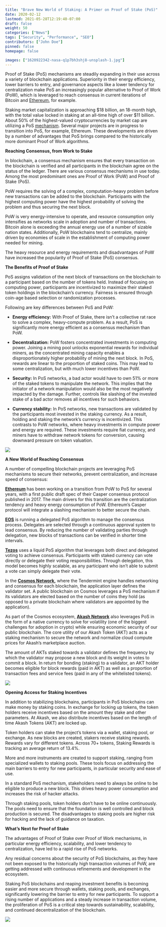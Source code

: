 ```yaml
---
title: "Brave New World of Staking: A Primer on Proof of Stake (PoS)"
date: 2020-02-12
lastmod: 2021-05-28T12:19:40-07:00
draft: false
weight: 50
categories: ["News"]
tags: ["Security", "Performance", "SEO"]
contributors: ["John Doe"]
pinned: false
homepage: false

images: ["1620922342-nasa-q1p7bh3shj8-unsplash-1.jpg"]
---
```

Proof of Stake (PoS) mechanisms are steadily expanding in their use across a variety of blockchain applications. Superiority in their energy efficiency, lower barriers to entry, and governance aspects like a lower tendency for centralization make PoS an increasingly popular alternative to Proof of Work (PoW), which is leveraged to reach consensus in current iterations of Bitcoin and [Ethereum](https://www.brokerchoices.com/ethereum-ira/), for example.   
  
Staking market capitalization is approaching $18 billion, an 18-month high, with the total value locked in staking at an all-time high of over $11 billion. About 50% of the highest-valued cryptocurrencies by market cap are utilizing a PoS [mechanism](https://www.stakingrewards.com/journal/research/Proof-of-Work-vs-Proof-of-Stake-Research-report/). Several major projects are in progress to transition into PoS, for example, Ethereum. These developments are driven by a number of advantages that PoS brings compared to the historically more dominant Proof of Work algorithms.   
  
**Reaching Consensus, from Work to Stake**  
  
In blockchain, a consensus mechanism ensures that every transaction on the blockchain is verified and all participants in the blockchain agree on the status of the ledger. There are various consensus mechanisms in use today. Among the most predominant ones are Proof of Work (PoW) and Proof of Stake (PoS).   
  
PoW requires the solving of a complex, computation-heavy problem before new transactions can be added to the blockchain. Participants with the highest computing power have the highest probability of solving the problem and thus securing the next block.   
  
PoW is very energy-intensive to operate, and resource consumption only intensifies as networks scale in adoption and number of transactions. Bitcoin alone is exceeding the annual energy use of a number of sizable nation states. Additionally, PoW blockchains tend to centralize, mainly driven by economies of scale in the establishment of computing power needed for mining.  
  
The heavy resource and energy requirements and disadvantages of PoW have increased the popularity of Proof of Stake (PoS) consensus.

**The Benefits of Proof of Stake**

PoS assigns validation of the next block of transactions on the blockchain to a participant based on the number of tokens held. Instead of focusing on computing power, participants are incentivized to maximize their staked token holdings in the blockchain’s currency. Fairness is ensured through coin-age based selection or randomization processes.   
  
Following are key differences between PoS and PoW:

*   **Energy efficiency:** With Proof of Stake, there isn’t a collective rat race to solve a complex, heavy-compute problem. As a result, PoS is significantly more energy efficient as a consensus mechanism than PoW. 
    
*   **Decentralization:** PoW fosters concentrated investments in computing power. Joining a mining pool unlocks exponential rewards for individual miners, as the concentrated mining capacity enables a disproportionately higher probability of mining the next block. In PoS, rewards are linear to the proportion of staked coins. This may lead to some centralization, but with much lower incentives than PoW. 
    
*   **Security:** In PoS networks, a bad actor would have to own 51% or more of the staked tokens to manipulate the network. This implies that the initiator of a network manipulation would also be the most negatively impacted by the damage. Further, controls like slashing of the invested stake of a bad actor removes all incentives for such behaviors. 
    
*   **Currency stability:** In PoS networks, new transactions are validated by the participants most invested in the staking currency. As a result, holding and staking the network’s currency is incentivized. This contrasts to PoW networks, where heavy investments in compute power and energy are required. These investments require fiat currency, and miners have to withdraw network tokens for conversion, causing downward pressure on token valuation. 
    

![](https://www.datocms-assets.com/45776/1620922314-hal-gatewood-ogvqxgl7xo4-unsplash.jpg)

**A New World of Reaching Consensus**

A number of compelling blockchain projects are leveraging PoS mechanisms to secure their networks, prevent centralization, and increase speed of consensus:

[**Ethereum**](https://ethereum.org/) has been working on a transition from PoW to PoS for several years, with a first public draft spec of their Casper consensus protocol published in 2017. The main drivers for this transition are the centralization tendency and heavy energy consumption of PoW. Ethereum’s Casper protocol will integrate a slashing mechanism to better secure the chain. 

[**EOS**](https://eos.io/) is running a delegated PoS algorithm to manage the consensus process. Delegates are selected through a continuous approval system to lead consensus. By reducing the number of validating parties through delegation, new blocks of transactions can be verified in shorter time intervals.

[**Tezos**](https://tezos.com/) uses a liquid PoS algorithm that leverages both direct and delegated voting to achieve consensus. Participants with staked currency can vote directly or delegate their voting responsibilities. Through delegation, this model becomes highly scalable, as any participant who isn’t able to submit a vote can simply delegate their vote.  

In the [**Cosmos Network**](https://cosmos.network/)**,** where the Tendermint engine handles networking and consensus for each blockchain, the application layer defines the validator set. A public blockchain on Cosmos leverages a PoS mechanism if its validators are elected based on the number of coins they hold (as opposed to a private blockchain where validators are appointed by the application). 

As part of the Cosmos ecosystem, [**Akash Network**](https://blog.akash.network/2020/02/05/an-evolution-of-akash-network-token-economics/) also leverages PoS in the form of a native currency to solve for volatility (one of the biggest challenges for adoption in crypto) while ensuring economic security of our public blockchain. The core utility of our Akash Token (AKT) acts as a staking mechanism to secure the network and normalize cloud compute prices for Akash’s marketplace auction. 

The amount of AKTs staked towards a validator defines the frequency by which the validator may propose a new block and its weight in votes to commit a block. In return for bonding (staking) to a validator, an AKT holder becomes eligible for block rewards (paid in AKT) as well as a proportion of transaction fees and service fees (paid in any of the whitelisted tokens).

![](https://www.datocms-assets.com/45776/1620922324-pietro-jeng-n6b49ltx7nm-unsplash.jpg)

**Opening Access for Staking Incentives**  
  
In addition to stabilizing blockchains, participants in PoS blockchains can make money by staking coins. In exchange for locking up tokens, the token holders receive incentives based on the amount they stake and other parameters. At Akash, we also distribute incentives based on the length of time Akash Tokens (AKT) are locked up.   
  
Token holders can stake the project’s tokens via a wallet, staking pool, or exchange. As new blocks are created, stakers receive staking rewards. Rewards vary for different tokens. Across 70+ tokens, Staking Rewards is tracking an average return of 13.4%.   
  
More and more instruments are created to support staking, ranging from specialized wallets to staking pools. These tools focus on addressing the main barriers to entry for new participants, in particular security and ease of use.   
  
In a standard PoS mechanism, stakeholders need to always be online to be eligible to produce a new block. This drives heavy power consumption and increases the risk of hacker attacks.   
  
Through staking pools, token holders don’t have to be online continuously. The pools need to ensure that the foundation is well controlled and block production is secured. The disadvantages to staking pools are higher risk for hacking and the lack of guidance on taxation.

**What’s Next for Proof of Stake**  
  
The advantages of Proof of Stake over Proof of Work mechanisms, in particular energy efficiency, scalability, and lower tendency to centralization, have led to a rapid rise of PoS networks.   
  
Any residual concerns about the security of PoS blockchains, as they have not been exposed to the historically high transaction volumes of PoW, are getting addressed with continuous refinements and development in the ecosystem.   
  
Staking PoS blockchains and reaping investment benefits is becoming easier and more secure through wallets, staking pools, and exchanges, significantly lowering the barrier to entry for new participants. To support a rising number of applications and a steady increase in transaction volume, the proliferation of PoS is a critical step towards sustainability, scalability, and continued decentralization of the blockchain.

![](https://www.datocms-assets.com/45776/1620922332-laimannung-bnz895q8ne-unsplash-1.jpg)